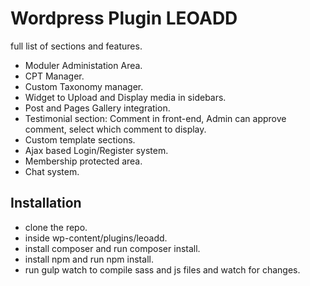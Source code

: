 # Wordpress Plugin LEOADD

full list of  sections and features.

* Moduler Administation Area.
* CPT Manager.
* Custom Taxonomy manager.
* Widget to Upload and Display media in sidebars.
* Post and Pages Gallery integration.
* Testimonial section: Comment in front-end, Admin can approve comment, select which comment to display.
* Custom template sections.
* Ajax based Login/Register system.
* Membership protected area.
* Chat system.


## Installation

- clone the repo. 
- inside wp-content/plugins/leoadd.
- install composer and run composer install.
- install npm and run npm install.
- run gulp watch to compile sass and js files and watch for changes.